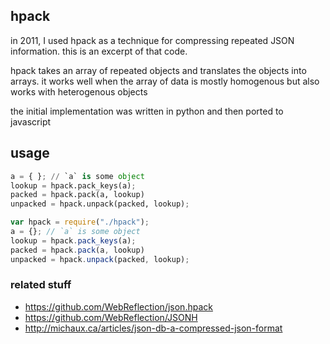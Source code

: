 ## hpack

in 2011, I used hpack as a technique for compressing repeated JSON information.
this is an excerpt of that code. 

hpack takes an array of repeated objects and translates the objects into
arrays. it works well when the array of data is mostly homogenous but also
works with heterogenous objects

the initial implementation was written in python and then ported to javascript

## usage

```python
a = { }; // `a` is some object
lookup = hpack.pack_keys(a);
packed = hpack.pack(a, lookup)
unpacked = hpack.unpack(packed, lookup);
```

```javascript
var hpack = require("./hpack");
a = {}; // `a` is some object
lookup = hpack.pack_keys(a);
packed = hpack.pack(a, lookup)
unpacked = hpack.unpack(packed, lookup);
```




### related stuff

* https://github.com/WebReflection/json.hpack
* https://github.com/WebReflection/JSONH
* http://michaux.ca/articles/json-db-a-compressed-json-format
